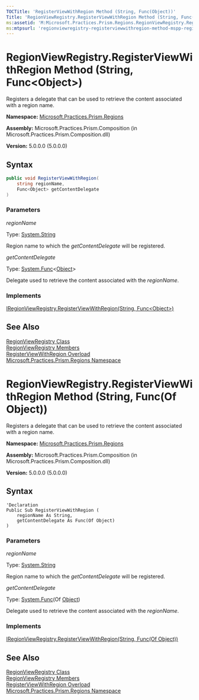 ```yaml
---
TOCTitle: 'RegisterViewWithRegion Method (String, Func(Object))'
Title: 'RegionViewRegistry.RegisterViewWithRegion Method (String, Func(Object)) (Microsoft.Practices.Prism.Regions)'
ms:assetid: 'M:Microsoft.Practices.Prism.Regions.RegionViewRegistry.RegisterViewWithRegion(System.String,System.Func{System.Object})'
ms:mtpsurl: 'regionviewregistry-registerviewwithregion-method-mspp-regions.md'
---
```


# RegionViewRegistry.RegisterViewWithRegion Method (String, Func&lt;Object&gt;)

Registers a delegate that can be used to retrieve the content associated with a region name.

**Namespace:** [Microsoft.Practices.Prism.Regions](/patterns-practices/reference/mspp-regions-namespace)

**Assembly:** Microsoft.Practices.Prism.Composition (in Microsoft.Practices.Prism.Composition.dll)

**Version:** 5.0.0.0 (5.0.0.0)

## Syntax

```C#
public void RegisterViewWithRegion(
	string regionName,
	Func<Object> getContentDelegate
)
```

### Parameters

*regionName*  

Type: [System.String](http://msdn.microsoft.com/en-us/library/s1wwdcbf)

Region name to which the *getContentDelegate* will be registered.

*getContentDelegate*  

Type: [System.Func](http://msdn.microsoft.com/en-us/library/bb534960)&lt;[Object](http://msdn.microsoft.com/en-us/library/e5kfa45b)&gt;

Delegate used to retrieve the content associated with the *regionName*.

### Implements

[IRegionViewRegistry.RegisterViewWithRegion(String, Func&lt;Object&gt;)](/patterns-practices/reference/iregionviewregistry-registerviewwithregion-method-string-func-object-mspp-regions)

## See Also

[RegionViewRegistry Class](/patterns-practices/reference/regionviewregistry-class-mspp-regions)<br/>
[RegionViewRegistry Members](/patterns-practices/reference/regionviewregistry-members-mspp-regions)<br/>
[RegisterViewWithRegion Overload](/patterns-practices/reference/regionviewregistry-registerviewwithregion-method-mspp-regions)<br/>
[Microsoft.Practices.Prism.Regions Namespace](/patterns-practices/reference/mspp-regions-namespace)<br/>

# RegionViewRegistry.RegisterViewWithRegion Method (String, Func(Of Object))

Registers a delegate that can be used to retrieve the content associated with a region name.

**Namespace:** [Microsoft.Practices.Prism.Regions](/patterns-practices/reference/mspp-regions-namespace)

**Assembly:** Microsoft.Practices.Prism.Composition (in Microsoft.Practices.Prism.Composition.dll)

**Version:** 5.0.0.0 (5.0.0.0)

## Syntax

```VB
'Declaration
Public Sub RegisterViewWithRegion ( 
	regionName As String,
	getContentDelegate As Func(Of Object)
)
```

### Parameters

*regionName*  

Type: [System.String](http://msdn.microsoft.com/en-us/library/s1wwdcbf)

Region name to which the *getContentDelegate* will be registered.

*getContentDelegate*  

Type: [System.Func](http://msdn.microsoft.com/en-us/library/bb534960)(Of [Object](http://msdn.microsoft.com/en-us/library/e5kfa45b))

Delegate used to retrieve the content associated with the *regionName*.

### Implements

[IRegionViewRegistry.RegisterViewWithRegion(String, Func(Of Object))](/patterns-practices/reference/iregionviewregistry-registerviewwithregion-method-string-func-object-mspp-regions)

## See Also

[RegionViewRegistry Class](/patterns-practices/reference/regionviewregistry-class-mspp-regions)<br/>
[RegionViewRegistry Members](/patterns-practices/reference/regionviewregistry-members-mspp-regions)<br/>
[RegisterViewWithRegion Overload](/patterns-practices/reference/regionviewregistry-registerviewwithregion-method-mspp-regions)<br/>
[Microsoft.Practices.Prism.Regions Namespace](/patterns-practices/reference/mspp-regions-namespace)<br/>